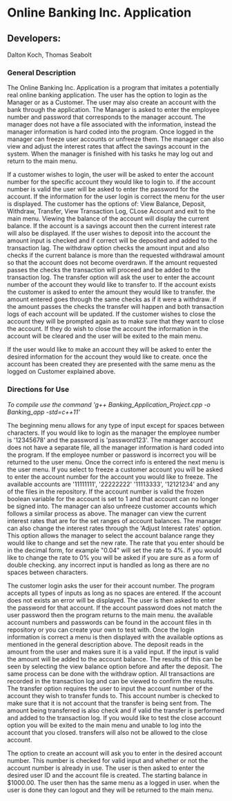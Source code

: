 # Online Banking Inc. Application

## Developers:
Dalton Koch,
Thomas Seabolt

### General Description
The Online Banking Inc. Application is a program that imitates a potentially real online banking application. The user has the option to login as the Manager or as a Customer. The user may also create an account with the bank through the application. The Manager is asked to enter the employee number and password that corresponds to the manager account. The manager does not have a file associated with the information, instead the manager information is hard coded into the program. Once logged in the manager can freeze user accounts or unfreeze them. The manager can also view and adjust the interest rates that affect the savings account in the system. When the manager is finished with his tasks he may log out and return to the main menu. 

If a customer wishes to login, the user will be asked to enter the account number for the specific account they would like to login to. if the account number is valid the user will be asked to enter the password for the account. If the information for the user login is correct the menu for the user is displayed. The customer has the options of: View Balance, Deposit, Withdraw, Transfer, View Transaction Log, CLose Account and exit to the main menu. Viewing the balance of the account will display the current balance. If the account is a savings account then the current interest rate will also be displayed. If the user wishes to deposit into the account the amount input is checked and if correct will be deposited and added to the transaction lag. The withdraw option checks the amount input and also checks if the current balance is more than the requested withdrawal amount so that the account does not become overdrawn. If the amount requested passes the checks the transaction will proceed and be added to the transaction log. The transfer option will ask the user to enter the account number of the account they would like to transfer to. If the account exists the customer is asked to enter the amount they would like to transfer. the amount entered goes through the same checks as if it were a withdraw. if the amount passes the checks the transfer will happen and both transaction logs of each account will be updated. If the customer wishes to close the account they will be prompted again as to make sure that they want to close the account. If they do wish to close the account the information in the account will be cleared and the user will be exited to the main menu. 

If the user would like to make an account they will be asked to enter the desired information for the account they would like to create. once the account has been created they are presented with the same menu as the logged on Customer explained above.  

### Directions for Use
*To compile use the command 'g++ Banking_Application_Project.cpp -o Banking_app -std=c++11'*

The beginning menu allows for any type of input except for spaces between characters. If you would like to login as the manager the employee number is '12345678' and the password is 'password123'. The manager account does not have a separate file, all the manager information is hard coded into the program. If the employee number or password is incorrect you will be returned to the user menu. Once the correct info is entered the next menu is the user menu. If you select to freeze a customer account you will be asked to enter the account number for the account you would like to freeze. The available accounts are '11111111', '22222222' '11113333', '12121234' and any of the files in the repository. If the account number is valid the frozen boolean variable for the account is set to 1 and that account can no longer be signed into. The manager can also unfreeze customer accounts which follows a similar process as above. The manager can view the current interest rates that are for the set ranges of account balances. The manager can also change the interest rates through the 'Adjust Interest rates' option. This option allows the manager to select the account balance range they would like to change and set the new rate. The rate that you enter should be in the decimal form, for example "0.04" will set the rate to 4%. if you would like to change the rate to 0% you will be asked if you are sure as a form of double checking. any incorrect input is handled as long as there are no spaces between characters.  

The customer login asks the user for their account number. The program accepts all types of inputs as long as no spaces are entered. If the account does not exists an error will be displayed. The user is then asked to enter the password for that account. If the account password does not match the user password then the program returns to the main menu. the available account numbers and passwords can be found in the account files in th repository or you can create your own to test with. Once the login information is correct a menu is then displayed with the available options as mentioned in the general description above. The deposit reads in the amount from the user and makes sure it is a valid input. If the input is valid the amount will be added to the account balance. The results of this can be seen by selecting the view balance option before and after the deposit. The same process can be done with the withdraw option. All transactions are recorded in the transaction log and can be viewed to confirm the results. The transfer option requires the user to input the account number of the account they wish to transfer funds to. This account number is checked to make sure that it is not account that the transfer is being sent from. The amount being transferred is also check and if valid the transfer is performed and added to the transaction log. If you would like to test the close account option you will be exited to the main menu and unable to log into the account that you closed. transfers will also not be allowed to the close account.  

The option to create an account will ask you to enter in the desired account number. This number is checked for valid input and whether or not the account number is already in use. The user is then asked to enter the desired user ID and the account file is created. The starting balance in $1000.00. The user then has the same menu as a logged in user. when the user is done they can logout and they will be returned to the main menu. 
